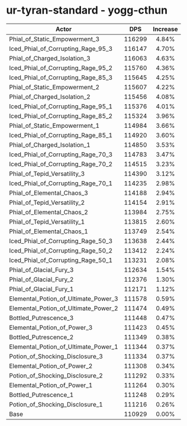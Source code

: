 # ur-tyran-standard - yogg-cthun
| Actor | DPS | Increase |
|---|:---:|:---:|
|Phial_of_Static_Empowerment_3|116299|4.84%|
|Iced_Phial_of_Corrupting_Rage_95_3|116147|4.70%|
|Phial_of_Charged_Isolation_3|116063|4.63%|
|Iced_Phial_of_Corrupting_Rage_95_2|115760|4.36%|
|Iced_Phial_of_Corrupting_Rage_85_3|115645|4.25%|
|Phial_of_Static_Empowerment_2|115607|4.22%|
|Phial_of_Charged_Isolation_2|115456|4.08%|
|Iced_Phial_of_Corrupting_Rage_95_1|115376|4.01%|
|Iced_Phial_of_Corrupting_Rage_85_2|115324|3.96%|
|Phial_of_Static_Empowerment_1|114984|3.66%|
|Iced_Phial_of_Corrupting_Rage_85_1|114920|3.60%|
|Phial_of_Charged_Isolation_1|114850|3.53%|
|Iced_Phial_of_Corrupting_Rage_70_3|114783|3.47%|
|Iced_Phial_of_Corrupting_Rage_70_2|114515|3.23%|
|Phial_of_Tepid_Versatility_3|114390|3.12%|
|Iced_Phial_of_Corrupting_Rage_70_1|114235|2.98%|
|Phial_of_Elemental_Chaos_3|114188|2.94%|
|Phial_of_Tepid_Versatility_2|114154|2.91%|
|Phial_of_Elemental_Chaos_2|113984|2.75%|
|Phial_of_Tepid_Versatility_1|113815|2.60%|
|Phial_of_Elemental_Chaos_1|113749|2.54%|
|Iced_Phial_of_Corrupting_Rage_50_3|113638|2.44%|
|Iced_Phial_of_Corrupting_Rage_50_2|113412|2.24%|
|Iced_Phial_of_Corrupting_Rage_50_1|113231|2.08%|
|Phial_of_Glacial_Fury_3|112634|1.54%|
|Phial_of_Glacial_Fury_2|112376|1.30%|
|Phial_of_Glacial_Fury_1|112171|1.12%|
|Elemental_Potion_of_Ultimate_Power_3|111578|0.59%|
|Elemental_Potion_of_Ultimate_Power_2|111474|0.49%|
|Bottled_Putrescence_3|111448|0.47%|
|Elemental_Potion_of_Power_3|111423|0.45%|
|Bottled_Putrescence_2|111349|0.38%|
|Elemental_Potion_of_Ultimate_Power_1|111344|0.37%|
|Potion_of_Shocking_Disclosure_3|111334|0.37%|
|Elemental_Potion_of_Power_2|111308|0.34%|
|Potion_of_Shocking_Disclosure_2|111292|0.33%|
|Elemental_Potion_of_Power_1|111264|0.30%|
|Bottled_Putrescence_1|111248|0.29%|
|Potion_of_Shocking_Disclosure_1|111216|0.26%|
|Base|110929|0.00%|
